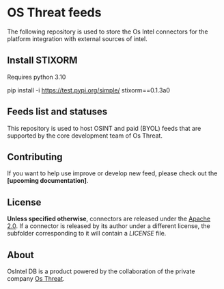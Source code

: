 # OS Threat feeds

The following repository is used to store the Os Intel connectors for the platform integration 
with external sources of intel. 

## Install STIXORM

Requires python 3.10

pip install -i https://test.pypi.org/simple/ stixorm==0.1.3a0


## Feeds list and statuses

This repository is used to host OSINT and paid (BYOL) feeds
that are supported by the core development team of Os Threat. 

## Contributing

If you want to help use improve or develop new feed, 
please check out the **[upcoming documentation]**.

## License

**Unless specified otherwise**, 
connectors are released under the [Apache 2.0](). If a connector is released by its author under a different license, 
the subfolder corresponding to it will contain a *LICENSE* file.

## About

OsIntel DB is a product powered by the collaboration of the private company [Os Threat]().